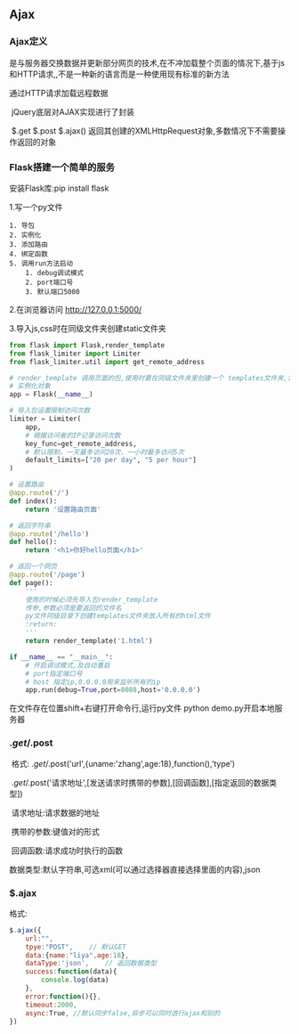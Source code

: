 ## Ajax

### Ajax定义

​	是与服务器交换数据并更新部分网页的技术,在不冲加载整个页面的情况下,基于js和HTTP请求,,不是一种新的语言而是一种使用现有标准的新方法

通过HTTP请求加载远程数据

​	jQuery底层对AJAX实现进行了封装

​	$.get $.post $.ajax() 返回其创建的XMLHttpRequest对象,多数情况下不需要操作返回的对象

### Flask搭建一个简单的服务

安装Flask库:pip install flask

1.写一个py文件

	1. 导包
 	2. 实例化
 	3. 添加路由
 	4. 绑定函数
 	5. 调用run方法启动
      	1. debug调试模式
      	2. port端口号
      	3. 默认端口5000

2.在浏览器访问 http://127.0.0.1:5000/ 

3.导入js,css时在同级文件夹创建static文件夹

```python
from flask import Flask,render_template
from flask_limiter import Limiter
from flask_limiter.util import get_remote_address

# render_template 调用页面的包,使用时要在同级文件夹里创建一个 templates文件夹,将网页写进去
# 实例化对象
app = Flask(__name__)

# 导入包设置限制访问次数
limiter = Limiter(
    app,   
    # 根据访问者的IP记录访问次数
    key_func=get_remote_address, 
    # 默认限制，一天最多访问20次，一小时最多访问5次
    default_limits=["20 per day", "5 per hour"] 
)

# 设置路由
@app.route('/')
def index():
    return '设置路由页面'

# 返回字符串
@app.route('/hello')
def hello():
    return '<h1>你好hello页面</h1>'

# 返回一个网页
@app.route('/page')
def page():
    '''
    使用的时候必须先导入包render_template
    传参,参数必须是要返回的文件名
    py文件同级目录下创建templates文件夹放入所有的html文件
    :return:
    '''
    return render_template('1.html')

if __name__ == "__main__":
    # 开启调试模式,及自动重启
    # port指定端口号
    # host 指定ip,0.0.0.0用来监听所有的ip
    app.run(debug=True,port=8088,host='0.0.0.0')
```

在文件存在位置shift+右键打开命令行,运行py文件 python demo.py开启本地服务器



### $.get/$.post

​	格式:   $.get/$.post('url',{uname:'zhang',age:18},function(),’type’)

​				$.get/$.post('请求地址',[发送请求时携带的参数],[回调函数],[指定返回的数据类型])

​				请求地址:请求数据的地址

​				携带的参数:键值对的形式

​				回调函数:请求成功时执行的函数

​				数据类型:默认字符串,可选xml(可以通过选择器直接选择里面的内容),json

### $.ajax

格式:

```js
$.ajax({
	url:"",
    tpye:"POST",	// 默认GET
    data:{name:"liya",age:18},
    dataType:'json',	// 返回数据类型
    success:function(data){
        console.log(data)
    },
    error:function(){},
    timeout:2000,
    async:True,	//默认同步false,异步可以同时进行ajax和别的
})
```



